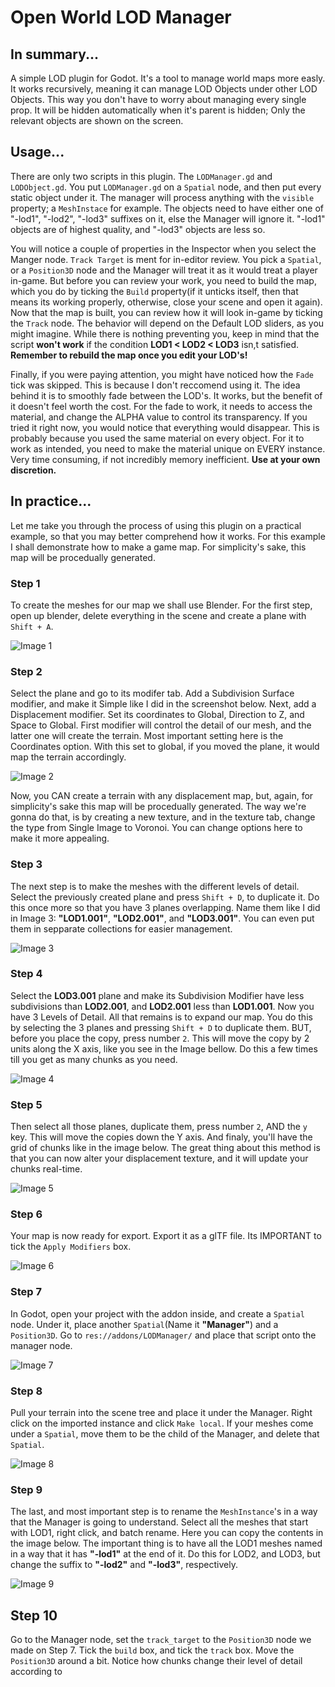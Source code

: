 # Open World LOD Manager
## In summary...
A simple LOD plugin for Godot. It's a tool to manage world maps more easly. It works recursively, meaning it can manage LOD Objects under other LOD Objects. This way you don't have to worry about managing every single prop. It will be hidden automatically when it's parent is hidden; Only the relevant objects are shown on the screen.

## Usage...
There are only two scripts in this plugin. The `LODManager.gd` and `LODObject.gd`. You put `LODManager.gd` on a `Spatial` node, and then put every static object under it. The manager will process anything with the `visible` property; a `MeshInstace` for example. The objects need to have either one of "-lod1", "-lod2", "-lod3" suffixes on it, else the Manager will ignore it. "-lod1" objects are of highest quality, and "-lod3" objects are less so.

You will notice a couple of properties in the Inspector when you select the Manger node. `Track Target` is ment for in-editor review. You pick a `Spatial`, or a `Position3D` node and the Manager will treat it as it would treat a player in-game. But before you can review your work, you need to build the map, which you do by ticking the `Build` property(if it unticks itself, then that means its working properly, otherwise, close your scene and open it again). Now that the map is built, you can review how it will look in-game by ticking the `Track` node. The behavior will depend on the Default LOD sliders, as you might imagine. While there is nothing preventing you, keep in mind that the script **won't work** if the condition __LOD1 < LOD2 < LOD3__ isn,t satisfied. **Remember to rebuild the map once you edit your LOD's!**

Finally, if you were paying attention, you might have noticed how the `Fade` tick was skipped. This is because I don't reccomend using it. The idea behind it is to smoothly fade between the LOD's. It works, but the benefit of it doesn't feel worth the cost. For the fade to work, it needs to access the material, and change the ALPHA value to control its transparency. If you tried it right now, you would notice that everything would disappear. This is probably because you used the same material on every object. For it to work as intended, you need to make the material unique on EVERY instance. Very time consuming, if not incredibly memory inefficient. **Use at your own discretion.**

## In practice...
Let me take you through the process of using this plugin on a practical example, so that you may better comprehend how it works. For this example I shall demonstrate how to make a game map. For simplicity's sake, this map will be procedually generated.

### Step 1
To create the meshes for our map we shall use Blender. For the first step, open up blender, delete everything in the scene and create a plane with `Shift + A`.

![Image 1](https://raw.githubusercontent.com/R3X-G1L6AME5H/Godot-LOD-Manager/master/Example/Assets/DEMO_IMG/Step_1.PNG)

### Step 2
Select the plane and go to its modifer tab. Add a Subdivision Surface modifier, and make it Simple like I did in the screenshot below. Next, add a Displacement modifier. Set its coordinates to Global,  Direction to Z, and Space to Global. First modifier will control the detail of our mesh, and the latter one will create the terrain. Most important setting here is the Coordinates option. With this set to global, if you moved the plane, it would map the terrain accordingly. 

![Image 2](https://raw.githubusercontent.com/R3X-G1L6AME5H/Godot-LOD-Manager/master/Example/Assets/DEMO_IMG/Step_2.PNG)

Now, you CAN create a terrain with any displacement map, but, again, for simplicity's sake this map will be procedually generated. The way we're gonna do that, is by creating a new texture, and in the texture tab, change the type from Single Image to Voronoi. You can change options here to make it more appealing.

### Step 3
The next step is to make the meshes with the different levels of detail. Select the previously created plane and press `Shift + D`, to duplicate it. Do this once more so that you have 3 planes overlapping. Name them like I did in Image 3: __"LOD1.001"__, __"LOD2.001"__, and __"LOD3.001"__. You can even put them in sepparate collections for easier management.  

![Image 3](https://raw.githubusercontent.com/R3X-G1L6AME5H/Godot-LOD-Manager/master/Example/Assets/DEMO_IMG/Step_3.PNG)

### Step 4
Select the __LOD3.001__ plane and make its Subdivision Modifier have less subdivisions than __LOD2.001__, and __LOD2.001__ less than __LOD1.001__. Now you have 3 Levels of Detail. All that remains is to expand our map. You do this by selecting the 3 planes and pressing `Shift + D` to duplicate them. BUT, before you place the copy, press number `2`. This will move the copy by 2 units along the X axis, like you see in the Image bellow. Do this a few times till you get as many chunks as you need. 

![Image 4](https://raw.githubusercontent.com/R3X-G1L6AME5H/Godot-LOD-Manager/master/Example/Assets/DEMO_IMG/Step_4.PNG)

### Step 5
Then select all those planes, duplicate them, press number `2`, AND the `y` key. This will move the copies down the Y axis. And finaly, you'll have the grid of chunks like in the image below. The great thing about this method is that you can now alter your displacement texture, and it will update your chunks real-time.

![Image 5](https://raw.githubusercontent.com/R3X-G1L6AME5H/Godot-LOD-Manager/master/Example/Assets/DEMO_IMG/Step_5.PNG)

### Step 6
Your map is now ready for export. Export it as a glTF file. Its IMPORTANT to tick the `Apply Modifiers` box.

![Image 6](https://raw.githubusercontent.com/R3X-G1L6AME5H/Godot-LOD-Manager/master/Example/Assets/DEMO_IMG/Step_6.PNG)

### Step 7
In Godot, open your project with the addon inside, and create a `Spatial` node. Under it, place another `Spatial`(Name it __"Manager"__) and a `Position3D`. Go to `res://addons/LODManager/` and place that script onto the manager node.

![Image 7](https://raw.githubusercontent.com/R3X-G1L6AME5H/Godot-LOD-Manager/master/Example/Assets/DEMO_IMG/Step_7.PNG)

### Step 8
Pull your terrain into the scene tree and place it under the Manager. Right click on the imported instance and click `Make local`. If your meshes come under a `Spatial`, move them to be the child of the Manager, and delete that `Spatial`.

![Image 8](https://raw.githubusercontent.com/R3X-G1L6AME5H/Godot-LOD-Manager/master/Example/Assets/DEMO_IMG/Step_8.PNG)

### Step 9
The last, and most important step is to rename the `MeshInstance`'s in a way that the Manager is going to understand. Select all the meshes that start with LOD1, right click, and batch rename. Here you can copy the contents in the image below. The important thing is to have all the LOD1 meshes named in a way that it has __"-lod1"__ at the end of it. Do this for LOD2, and LOD3, but change the suffix to __"-lod2"__ and __"-lod3"__, respectively. 

![Image 9](https://raw.githubusercontent.com/R3X-G1L6AME5H/Godot-LOD-Manager/master/Example/Assets/DEMO_IMG/Step_9.PNG)

## Step 10
Go to the Manager node, set the `track_target` to the `Position3D` node we made on Step 7. Tick the `build` box, and tick the `track` box. Move the `Position3D` around a bit. Notice how chunks change their level of detail according to  
